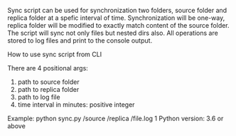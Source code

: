 Sync script can be used for synchronization two folders, source folder and replica folder at a spefic interval of time.
Synchronization will be one-way, replica folder will be modified to exactly match content of the source folder.
The script will sync not only files but nested dirs also.
All operations are stored to log files and print to the console output.

How to use sync script from CLI

There are 4 positional args:
1. path to source folder
2. path to replica folder
3. path to log file
4. time interval in minutes: positive integer

Example: python sync.py /source /replica /file.log 1
Python version: 3.6 or above
